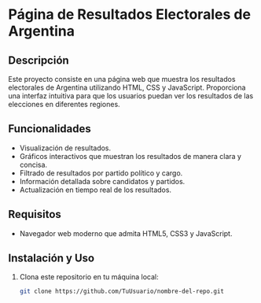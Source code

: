 # Página de Resultados Electorales de Argentina

## Descripción

Este proyecto consiste en una página web que muestra los resultados electorales de Argentina utilizando HTML, CSS y JavaScript. Proporciona una interfaz intuitiva para que los usuarios puedan ver los resultados de las elecciones en diferentes regiones.

## Funcionalidades

- Visualización de resultados.
- Gráficos interactivos que muestran los resultados de manera clara y concisa.
- Filtrado de resultados por partido político y cargo.
- Información detallada sobre candidatos y partidos.
- Actualización en tiempo real de los resultados.

## Requisitos

- Navegador web moderno que admita HTML5, CSS3 y JavaScript.

## Instalación y Uso

1. Clona este repositorio en tu máquina local:

   ```bash
   git clone https://github.com/TuUsuario/nombre-del-repo.git

